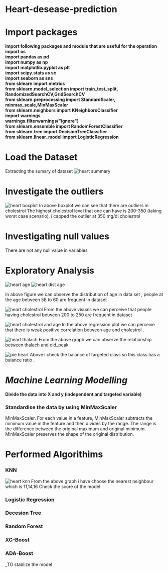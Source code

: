 # Heart-desease-prediction
# Import packages 
**import following packages and module that are useful for the operation    
import os     
import pandas as pd    
import numpy as np    
import matplotlib.pyplot as plt      
import scipy.stats as sc     
import seaborn as sns    
from sklearn import metrics   
from sklearn.model_selection import train_test_split, RandomizedSearchCV,GridSearchCV      
from sklearn.preprocessing import StandardScaler, minmax_scale,MinMaxScaler        
from sklearn.neighbors import KNeighborsClassifier       
import warnings      
warnings.filterwarnings("ignore")     
from sklearn.ensemble import RandomForestClassifier    
from sklearn.tree import DecisionTreeClassifier     
from sklearn.linear_model import LogisticRegression**    

# Load the Dataset
Extracting the sumary of dataset
![heart summary](https://user-images.githubusercontent.com/87512268/135963835-5a613a08-0d88-423a-bade-f86f3c5a37f4.png)

# Investigate the outliers 
![heart boxplot](https://user-images.githubusercontent.com/87512268/135964641-ed06bfc8-61ff-4a1c-9152-e30362ed0aad.png)
In above boxplot we can see that there are outliers in cholestrol
The highest cholestrol level that one can have is 200-350 (taking worst case scenario), i capped the outlier at 350 mg/dl cholestrol

# Investigating null values
There are not any null value in variables 

# Exploratory Analysis

![heart age](https://user-images.githubusercontent.com/87512268/135967138-53403b8f-a906-4eb6-ab76-61d60124ee6f.png)
![heart dist age](https://user-images.githubusercontent.com/87512268/135967607-8de14415-7454-4d65-8c0c-86e86ef4087c.png)

In above figure we can observe the distribution of age in data set , people at the age between 58 to 60 are frequent in dataset

![heart cholestrol](https://user-images.githubusercontent.com/87512268/135967800-54fc10fd-3806-4dd5-8330-dbe6b605ea84.png)
From the above visuals we can perceive that people having cholestrol between 200 to 250 are frequent in dataset

![heart cholestrol and age](https://user-images.githubusercontent.com/87512268/135968260-477537e0-fbe4-483e-9ad0-5bca6b9e1cc6.png)
In the above regression plot we can perceive that there is weak positive correlation between age and cholestrol .

![heart thalach](https://user-images.githubusercontent.com/87512268/136006671-f2bade86-9266-4716-8a19-9a3e71ead486.png)
From the above graph we can observe the relationship between thalach and old_peak

![pie heart](https://user-images.githubusercontent.com/87512268/136007253-498a8993-996e-4010-83c9-9cb18095c9a3.png)
 Above i check the balance of targeted class so this class has a balance ratio  .
 
# _Machine Learning Modelling_
**Divide the data into X and y (independent and targeted variable)**

### Standardise the data by using MinMaxScaler

MinMaxScaler. For each value in a feature, MinMaxScaler subtracts the minimum value in the feature and then divides by the range. The range is the difference between the original maximum and original minimum. MinMaxScaler preserves the shape of the original distribution.


# Performed Algorithims 
### KNN
![heart knn](https://user-images.githubusercontent.com/87512268/136008715-62dbd764-b42e-479c-a989-8f14bcef2971.png)
From the above graph i have choose the nearest neighbour which is 11,14,16
Check the score of the model 

### Logistic Regression 
### Decesion Tree
### Random Forest 
### XG-Boost 
### ADA-Boost

_TO stablize the model





